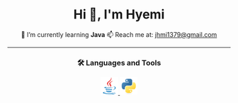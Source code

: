 <h1 align="center">Hi 👋, I'm Hyemi</h1>

<p align="center">
🌱 I’m currently learning <strong>Java</strong>  
📫 Reach me at: <a href="mailto:jhmi1379@gmail.com">jhmi1379@gmail.com</a>
</p>

---

<h3 align="center">🛠️ Languages and Tools</h3>

<p align="center">
  <a href="https://www.java.com" target="_blank" rel="noreferrer">
    <img src="https://raw.githubusercontent.com/devicons/devicon/master/icons/java/java-original.svg" alt="Java" width="40" height="40"/>
  </a>
  <a href="https://www.python.org" target="_blank" rel="noreferrer">
    <img src="https://raw.githubusercontent.com/devicons/devicon/master/icons/python/python-original.svg" alt="Python" width="40" height="40"/>
  </a>
</p>
